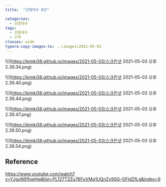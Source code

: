 ```yaml
---
title:  "선형대수 8강"

categories:
  - 선형대수
tags:
  - 선형대수
  - 수학
classes: wide
typora-copy-images-to: ..\images\2021-05-03
---
```


![](https://kimkj38.github.io/images/2021-05-03/스크린샷 2021-05-03 오후 2.39.34.png)

![](https://kimkj38.github.io/images/2021-05-03/스크린샷 2021-05-03 오후 2.39.40.png)

![](https://kimkj38.github.io/images/2021-05-03/스크린샷 2021-05-03 오후 2.39.44.png)

![](https://kimkj38.github.io/images/2021-05-03/스크린샷 2021-05-03 오후 2.39.47.png)

![](https://kimkj38.github.io/images/2021-05-03/스크린샷 2021-05-03 오후 2.39.50.png)

![](https://kimkj38.github.io/images/2021-05-03/스크린샷 2021-05-03 오후 2.39.54.png)




## Reference
<https://www.youtube.com/watch?v=YJgyN91hwHw&list=PL127T2Zu76FuVMq1UQnZv9SG-GFIdZfLg&index=9>
